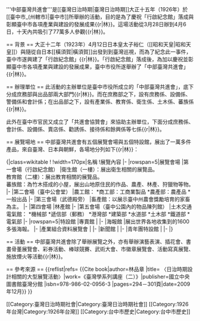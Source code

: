 '''中部臺灣共進會'''是[[臺灣日治時期|臺灣日治時期]]大正十五年（1926年）於[[臺中市_(州轄市)|臺中市]]所舉辦的活動，目的是為了慶祝「行啟紀念館」落成與彰顯臺中市各項產業與建設的發展成果{{r|林}}。這場活動從3月28日辦到4月6日，十天內共吸引了77萬多人參觀{{r|林}}。

== 背景 ==
大正十二年（1923年）4月12日日本皇太子裕仁（[[昭和天皇|昭和天皇]]）與隨從自日本[[橫須賀|橫須賀]]出發到到臺灣巡視，而為了紀念此一事件，臺中市遂興建了「行啟紀念館」{{r|林}}。「行啟紀念館」落成後，為加以慶祝並彰顯臺中市各項產業與建設的發展成果，臺中市役所遂舉辦了「中部臺灣共進會」{{r|林}}。

== 辦理單位 ==
此活動的主辦單位是臺中市役所成立的「中部臺灣共進會」，底下分成庶務部與出品部兩大部門{{r|林}}。而在庶務部之下，設有庶務係、設備係、警備係和會計係；在出品部之下，設有產業係、教育係、衛生係、土木係、蕃族係{{r|林}}。

此外在臺中市官民又成立了「共進會協贊會」來協助主辦單位，下面分成庶務係、會計係、設備係、賣店係、勸誘係、接待係和餘興係等七係{{r|林}}。

== 展覽場地 ==
中部臺灣共進會有五個展覽會場與五個特設館，展出了一萬多件產品，來自臺灣、日本與朝鮮，各場地分列如下{{r|林}}：

{|class=wikitable
!
!width=170px|名稱
!展覽內容
|-
|rowspan=5|展覽會場
|第一會場（行啟紀念館）
|衛生館（一樓）：展出衛生相關的展覽品。<br/>教育館（二樓）：展出教育相關的展覽品。<br/>蕃族館：為竹木搭成的小屋，展出山地原住民的作品、農產、林產、狩獵物等物。
|-
|第二會場（臺中公會堂）
|農工館：
*商工部：工商業製品
*農產部：農產品
*一般出品
|-
|第三會場（武德殿旁）
|畜產館：以展示臺中州農會獎勵培育的家畜為主。
|-
|第四會場
|林產館
|-
|第五會場（臺中公園內的物品陳列館）
|土木交通電氣館：
*機械部
*遞信部（郵務）
*港灣部
*建築部
*水道部
*土木部
*鐵道部
*電氣部
|-
|rowspan=5|特設館
|專賣館
|
|-
|海報館
|展出世界各地收集到的1600多張海報。
|-
|產業組合資料展覽會
|
|-
|新聞館
|
|-
|青年團特設館
|
|-
|}

== 活動 ==
中部臺灣共進會除了舉辦展覽之外，亦有舉辦演藝表演、插花會、書畫骨董展覽會、彩券活動、棒球競賽、武術大會、市徽章展覽會、活動寫真展覽、施放煙火等活動{{r|林}}。

== 參考來源 ==
{{reflist|refs=
<ref name="林">{{Cite book|author=林品章 |title= 〈日治時期設計相關的大型展覽活動〉|work=《臺灣學系列講座（二）》|publisher=國立中央圖書館臺灣分館 |isbn=978-986-02-0956-3  |pages=294－301頁|date=2009年12月}}</ref>
}}

[[Category:臺灣日治時期社會|Category:臺灣日治時期社會]]
[[Category:1926年台灣|Category:1926年台灣]]
[[Category:台中市歷史|Category:台中市歷史]]
